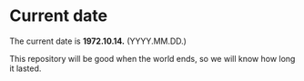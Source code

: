 # Current date

The current date is **1972.10.14.** (YYYY.MM.DD.)

This repository will be good when the world ends, so we will know how long it lasted.